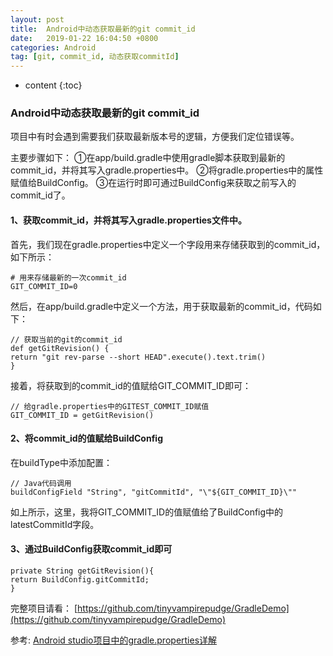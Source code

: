 ```yaml
---
layout: post
title:  Android中动态获取最新的git commit_id
date:   2019-01-22 16:04:50 +0800
categories: Android
tag: [git, commit_id, 动态获取commitId]
---
```


* content
{:toc}



### Android中动态获取最新的git commit_id

项目中有时会遇到需要我们获取最新版本号的逻辑，方便我们定位错误等。

主要步骤如下：
①在app/build.gradle中使用gradle脚本获取到最新的commit_id，并将其写入gradle.properties中。
②将gradle.properties中的属性赋值给BuildConfig。
③在运行时即可通过BuildConfig来获取之前写入的commit_id了。

#### 1、获取commit_id，并将其写入gradle.properties文件中。
首先，我们现在gradle.properties中定义一个字段用来存储获取到的commit_id，如下所示：
```
# 用来存储最新的一次commit_id
GIT_COMMIT_ID=0
```
然后，在app/build.gradle中定义一个方法，用于获取最新的commit_id，代码如下：
```
// 获取当前的git的commit_id
def getGitRevision() {
return "git rev-parse --short HEAD".execute().text.trim()
}
```
接着，将获取到的commit_id的值赋给GIT_COMMIT_ID即可：
```
// 给gradle.properties中的GITEST_COMMIT_ID赋值
GIT_COMMIT_ID = getGitRevision()
```

#### 2、将commit_id的值赋给BuildConfig
在buildType中添加配置：
```
// Java代码调用
buildConfigField "String", "gitCommitId", "\"${GIT_COMMIT_ID}\""
```
如上所示，这里，我将GIT_COMMIT_ID的值赋值给了BuildConfig中的latestCommitId字段。

#### 3、通过BuildConfig获取commit_id即可
```
private String getGitRevision(){
return BuildConfig.gitCommitId;
}
```

完整项目请看：
[https://github.com/tinyvampirepudge/GradleDemo](https://github.com/tinyvampirepudge/GradleDemo)

参考:
[Android studio项目中的gradle.properties详解](https://blog.csdn.net/qq_26287435/article/details/84873965)

